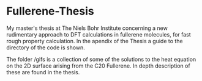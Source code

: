 # Fullerene-Thesis

My master's thesis at The Niels Bohr Institute concerning a new rudimentary approach to DFT calculations in fullerene molecules, for fast rough property calculation. In the apendix of the Thesis a guide to the directory of the code is shown.

The folder /gifs is a collection of some of the solutions to the heat equation on the 2D surface arising from the C20 Fullerene. In depth description of these are found in the thesis.
